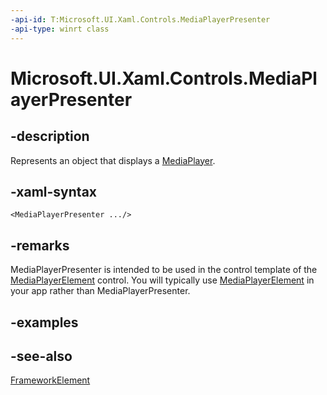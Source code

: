 ```yaml
---
-api-id: T:Microsoft.UI.Xaml.Controls.MediaPlayerPresenter
-api-type: winrt class
---
```


# Microsoft.UI.Xaml.Controls.MediaPlayerPresenter

<!--
public class MediaPlayerPresenter : Microsoft.UI.Xaml.FrameworkElement
-->


## -description

Represents an object that displays a [MediaPlayer](../windows.media.playback/mediaplayer.md).


## -xaml-syntax

```xaml
<MediaPlayerPresenter .../>
```

## -remarks

MediaPlayerPresenter is intended to be used in the control template of the [MediaPlayerElement](mediaplayerelement.md) control. You will typically use [MediaPlayerElement](mediaplayerelement.md) in your app rather than MediaPlayerPresenter.

## -examples

## -see-also

[FrameworkElement](../microsoft.ui.xaml/frameworkelement.md)
